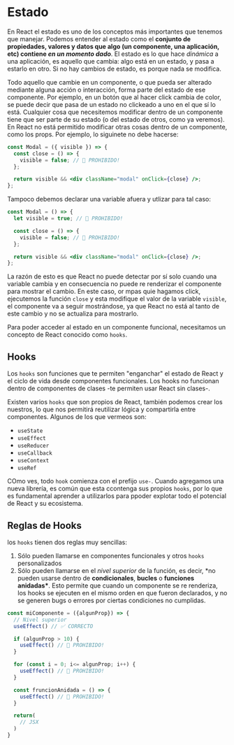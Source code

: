 # Estado

En React el estado es uno de los conceptos más importantes que tenemos que manejar. Podemos entender al estado como el **conjunto de propiedades, valores y datos que algo (un componente, una aplicación, etc) contiene _en un momento dado_**. El estado es lo que hace _dinámica_ a una aplicación, es aquello que cambia: algo está en un estado, y pasa a estarlo en otro. Si no hay cambios de estado, es porque nada se modifica.

Todo aquello que cambie en un componente, o que pueda ser alterado mediante alguna acción o interacción, forma parte del estado de ese componente. Por ejemplo, en un botón que al hacer click cambia de color, se puede decir que pasa de un estado no clickeado a uno en el que sí lo está. Cualquier cosa que necesitemos modificar dentro de un componente tiene que ser parte de su estado (o del estado de otros, como ya veremos). En React no está permitido modificar otras cosas dentro de un componente, como los props. Por ejemplo, lo siguinete no debe hacerse:

```jsx
const Modal = ({ visible }) => {
  const close = () => {
    visible = false; // 🚫 PROHIBIDO!
  };

  return visible && <div className="modal" onClick={close} />;
};
```

Tampoco debemos declarar una variable afuera y utlizar para tal caso:

```jsx
const Modal = () => {
  let visible = true; // 🚫 PROHIBIDO!

  const close = () => {
    visible = false; // 🚫 PROHIBIDO!
  };

  return visible && <div className="modal" onClick={close} />;
};
```

La razón de esto es que React no puede detectar por sí solo cuando una variable cambia y en consecuencia no puede re renderizar el componente para mostrar el cambio. En este caso, or mpas quie hagamos click, ejecutemos la función `close` y esta modifique el valor de la variable `visible`, el componente va a seguir mostrándose, ya que React no está al tanto de este cambio y no se actualiza para mostrarlo.

Para poder acceder al estado en un componente funcional, necesitamos un concepto de React conocido como `hooks`.

## Hooks

Los `hooks` son funciones que te permiten "enganchar" el estado de React y el ciclo de vida desde componentes funcionales. Los hooks no funcionan dentro de componentes de clases -te permiten usar React sin clases-.

Existen varios `hooks` que son propios de React, también podemos crear los nuestros, lo que nos permitirá reutilizar lógica y compartirla entre componentes. Algunos de los que vermeos son:

- `useState`
- `useEffect`
- `useReducer`
- `useCallback`
- `useContext`
- `useRef`

COmo ves, todo `hook` comienza con el prefijo `use-`. Cuando agregamos una nueva librería, es común que esta ccontenga sus propios `hooks`, por lo que es fundamental aprender a utilizarlos para ppoder explotar todo el potencial de React y su ecosistema.

## Reglas de Hooks

los `hooks` tienen dos reglas muy sencillas:

1. Sólo pueden llamarse en componentes funcionales y otros `hooks` personalizados
2. Sólo pueden llamarse en el _nivel superior_ de la función, es decir, \*no pueden usarse dentro de **condicionales**, **bucles** o **funciones anidadas\***. Esto permite que cuando un componente se re renderiza, los hooks se ejecuten en el mismo orden en que fueron declarados, y no se generen bugs o errores por ciertas condiciones no cumplidas.

```jsx
const miComponente = ({algunProp}) => {
  // Nivel superior
  useEffect() // ✅ CORRECTO

  if (algunProp > 10) {
    useEffect() // 🚫 PROHIBIDO!
  }

  for (const i = 0; i<= algunProp; i++) {
    useEffect() // 🚫 PROHIBIDO!
  }

  const fruncionAnidada = () => {
    useEffect() // 🚫 PROHIBIDO!
  }

  return(
    // JSX
  )
}
```
